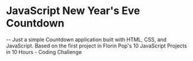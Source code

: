# JavaScript New Year's Eve Countdown
--
Just a simple Countdown application built with HTML, CSS, and JavaScript. Based on the first project in Florin Pop's 10 JavaScript Projects in 10 Hours - Coding Challenge
